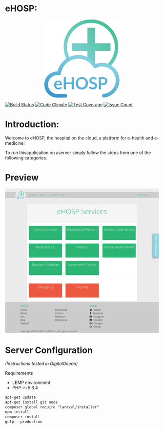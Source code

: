 # eHOSP:
<p align="center"> 
  <a href="http://ehosp.azurewebsites.net" target="_blank">
    <img src="src/public/img/256x256.png" align="center"/>
  </a> 
</p>

[![Build Status](https://travis-ci.org/ehosp/eHOSP-Services-CE.svg?branch=master)](https://travis-ci.org/ehosp/eHOSP-Services-CE)
[![Code Climate](https://codeclimate.com/github/ehosp/eHOSP-Services-CE/badges/gpa.svg)](https://codeclimate.com/github/ehosp/eHOSP-Services-CE)
[![Test Coverage](https://codeclimate.com/github/ehosp/eHOSP-Services-CE/badges/coverage.svg)](https://codeclimate.com/github/ehosp/eHOSP-Services-CE/coverage)
[![Issue Count](https://codeclimate.com/github/ehosp/eHOSP-Services-CE/badges/issue_count.svg)](https://codeclimate.com/github/ehosp/eHOSP-Services-CE)

Introduction:
=============
Welcome to eHOSP, the hospital on the cloud, a platform for e-health and e-medicine!

To run thisapplication on aserver simply follow the steps from one of the following categories.

Preview
=======

<p align="center"> 
  <img src="preview.png" align="center"/> 
</p>


Server Configuration
======================

_(Instructions tested in DigitalOcean)_

Requirements
  - LEMP environment
  - PHP >=5.6.4

```
apt-get update
apt-get install git node
composer global require "laravel/installer"
npm install
composer install
gulp --production
```
